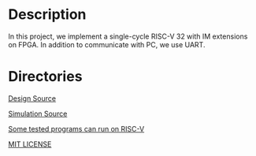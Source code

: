# Description
In this project, we implement a single-cycle RISC-V 32 with IM extensions on FPGA. In addition to communicate with PC, we use UART.

# Directories
[Design Source](./RISCV-with-UART.srcs/sources_1/imports/DATKLL/)

[Simulation Source](./RISCV-with-UART.srcs/sim_1/imports/new/)

[Some tested programs can run on RISC-V](./testcase/)

[MIT LICENSE](./LICENSE)
